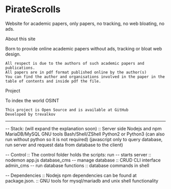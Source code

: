 # PirateScrolls
Website for academic papers, only papers, no tracking, no web bloating, no ads.
 
 About this site

Born to provide online academic papers without ads, tracking or bloat web design.

    All respect is due to the authors of such academic papers and publications.
    All papers are in pdf format published online by the author(s)
    You can find the author and organisations involved in the paper in the table of contents and inside pdf the file.


Project

To index the world OSINT

    This project is Open Source and is available at GitHub
    Developed by trevalkov

*********************************************************************************************************************************
-- Stack: (will expand the explanation soon)
:: Server side
Nodejs and npm
MariaDB/MySQL
GNU tools
Bash/Shell/ZShell
Python2 or Python3 (can also run without python so it is not required)
(javascript only to query database, run server and request data from database to the client)

-- Control
:: The control folder holds the scripts:
run -- starts server :: nodemon app.js
database_cms -- manage database :: CRUD CLI interface
admin_cms -- run database functions :: database commands in shell

-- Dependencies
:: Nodejs npm dependencies can be found at package.json.
:: GNU tools for mysql/mariadb and unix shell functionality
